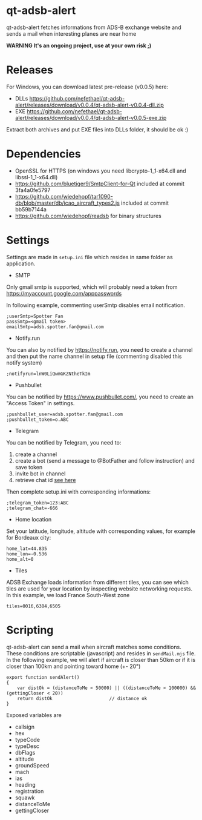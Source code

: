 # qt-adsb-alert

qt-adsb-alert fetches informations from ADS-B exchange website and sends a mail when interesting planes are near home 

**WARNING It's an ongoing project, use at your own risk ;)**

# Releases

For Windows, you can download latest pre-release (v0.0.5) here:
 * DLLs https://github.com/nefethael/qt-adsb-alert/releases/download/v0.0.4/qt-adsb-alert-v0.0.4-dll.zip
 * EXE https://github.com/nefethael/qt-adsb-alert/releases/download/v0.0.4/qt-adsb-alert-v0.0.5-exe.zip

Extract both archives and put EXE files into DLLs folder, it should be ok :)

# Dependencies

* OpenSSL for HTTPS (on windows you need libcrypto-1_1-x64.dll and libssl-1_1-x64.dll)
* https://github.com/bluetiger9/SmtpClient-for-Qt included at commit 3fa4a0fe5797
* https://github.com/wiedehopf/tar1090-db/blob/master/db/icao_aircraft_types2.js included at commit bb59b7144a
* https://github.com/wiedehopf/readsb for binary structures

# Settings

Settings are made in `setup.ini` file which resides in same folder as application.

* SMTP 

Only gmail smtp is supported, which will probably need a token from https://myaccount.google.com/apppasswords

In following example, commenting userSmtp disables email notification.

    ;userSmtp=Spotter Fan
    passSmtp=<gmail token>
    emailSmtp=adsb.spotter.fan@gmail.com

* Notify.run

You can also by notified by https://notify.run, you need to create a channel and then put the name channel in setup file (commenting disabled this notify system)

    ;notifyrun=lnW0LiQwmGKZNtheTkIm

* Pushbullet

You can be notified by https://www.pushbullet.com/, you need to create an "Access Token" in settings.

    ;pushbullet_user=adsb.spotter.fan@gmail.com
    ;pushbullet_token=o.ABC
    
* Telegram

You can be notified by Telegram, you need to:

1. create a channel
2. create a bot (send a message to @BotFather and follow instruction) and save token
3. invite bot in channel
4. retrieve chat id [see here](https://www.alphr.com/find-chat-id-telegram/)

Then complete setup.ini with corresponding informations:

    ;telegram_token=123:ABC
    ;telegram_chat=-666

* Home location

Set your latitude, longitude, altitude with corresponding values, for example for Bordeaux city: 

    home_lat=44.835
    home_lon=-0.536
    home_alt=0

* Tiles

ADSB Exchange loads information from different tiles, you can see which tiles are used for your location by inspecting website networking requests.
In this example, we load France South-West zone

    tiles=0016,6384,6505

# Scripting

qt-adsb-alert can send a mail when aircraft matches some conditions. These conditions are scriptable (javascript) and resides in `sendMail.mjs` file.
In the following example, we will alert if aircraft is closer than 50km or if it is closer than 100km and pointing toward home (+- 20°)

    export function sendAlert()
    {
        var distOk = (distanceToMe < 50000) || ((distanceToMe < 100000) && (gettingCloser < 20))
        return distOk                     // distance ok
    }
    
Exposed variables are 

- callsign
- hex
- typeCode
- typeDesc
- dbFlags
- altitude
- groundSpeed
- mach
- ias
- heading
- registration
- squawk
- distanceToMe
- gettingCloser



